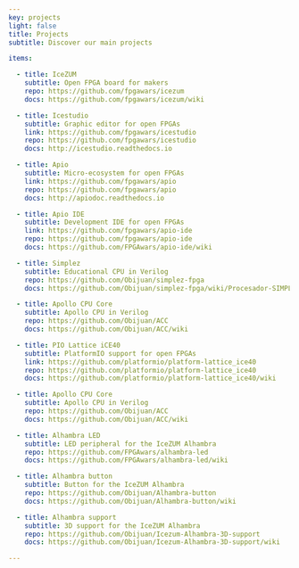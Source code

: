 ```yaml
---
key: projects
light: false
title: Projects
subtitle: Discover our main projects

items:

  - title: IceZUM
    subtitle: Open FPGA board for makers
    repo: https://github.com/fpgawars/icezum
    docs: https://github.com/fpgawars/icezum/wiki

  - title: Icestudio
    subtitle: Graphic editor for open FPGAs
    link: https://github.com/fpgawars/icestudio
    repo: https://github.com/fpgawars/icestudio
    docs: http://icestudio.readthedocs.io

  - title: Apio
    subtitle: Micro-ecosystem for open FPGAs
    link: https://github.com/fpgawars/apio
    repo: https://github.com/fpgawars/apio
    docs: http://apiodoc.readthedocs.io

  - title: Apio IDE
    subtitle: Development IDE for open FPGAs
    link: https://github.com/fpgawars/apio-ide
    repo: https://github.com/fpgawars/apio-ide
    docs: https://github.com/FPGAwars/apio-ide/wiki

  - title: Simplez
    subtitle: Educational CPU in Verilog
    repo: https://github.com/Obijuan/simplez-fpga
    docs: https://github.com/Obijuan/simplez-fpga/wiki/Procesador-SIMPLEZ-F

  - title: Apollo CPU Core
    subtitle: Apollo CPU in Verilog
    repo: https://github.com/Obijuan/ACC
    docs: https://github.com/Obijuan/ACC/wiki

  - title: PIO Lattice iCE40
    subtitle: PlatformIO support for open FPGAs
    link: https://github.com/platformio/platform-lattice_ice40
    repo: https://github.com/platformio/platform-lattice_ice40
    docs: https://github.com/platformio/platform-lattice_ice40/wiki

  - title: Apollo CPU Core
    subtitle: Apollo CPU in Verilog
    repo: https://github.com/Obijuan/ACC
    docs: https://github.com/Obijuan/ACC/wiki

  - title: Alhambra LED
    subtitle: LED peripheral for the IceZUM Alhambra
    repo: https://github.com/FPGAwars/alhambra-led
    docs: https://github.com/FPGAwars/alhambra-led/wiki

  - title: Alhambra button
    subtitle: Button for the IceZUM Alhambra
    repo: https://github.com/Obijuan/Alhambra-button
    docs: https://github.com/Obijuan/Alhambra-button/wiki

  - title: Alhambra support
    subtitle: 3D support for the IceZUM Alhambra
    repo: https://github.com/Obijuan/Icezum-Alhambra-3D-support
    docs: https://github.com/Obijuan/Icezum-Alhambra-3D-support/wiki

---
```

